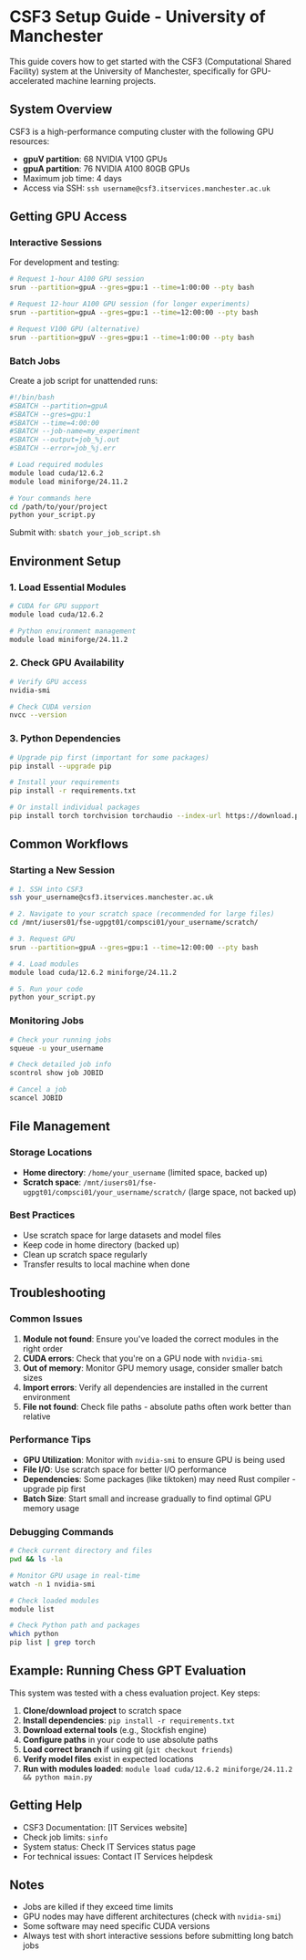 # CSF3 Setup Guide - University of Manchester

This guide covers how to get started with the CSF3 (Computational Shared Facility) system at the University of Manchester, specifically for GPU-accelerated machine learning projects.

## System Overview

CSF3 is a high-performance computing cluster with the following GPU resources:
- **gpuV partition**: 68 NVIDIA V100 GPUs
- **gpuA partition**: 76 NVIDIA A100 80GB GPUs
- Maximum job time: 4 days
- Access via SSH: `ssh username@csf3.itservices.manchester.ac.uk`

## Getting GPU Access

### Interactive Sessions

For development and testing:

```bash
# Request 1-hour A100 GPU session
srun --partition=gpuA --gres=gpu:1 --time=1:00:00 --pty bash

# Request 12-hour A100 GPU session (for longer experiments)
srun --partition=gpuA --gres=gpu:1 --time=12:00:00 --pty bash

# Request V100 GPU (alternative)
srun --partition=gpuV --gres=gpu:1 --time=1:00:00 --pty bash
```

### Batch Jobs

Create a job script for unattended runs:

```bash
#!/bin/bash
#SBATCH --partition=gpuA
#SBATCH --gres=gpu:1
#SBATCH --time=4:00:00
#SBATCH --job-name=my_experiment
#SBATCH --output=job_%j.out
#SBATCH --error=job_%j.err

# Load required modules
module load cuda/12.6.2
module load miniforge/24.11.2

# Your commands here
cd /path/to/your/project
python your_script.py
```

Submit with: `sbatch your_job_script.sh`

## Environment Setup

### 1. Load Essential Modules

```bash
# CUDA for GPU support
module load cuda/12.6.2

# Python environment management
module load miniforge/24.11.2
```

### 2. Check GPU Availability

```bash
# Verify GPU access
nvidia-smi

# Check CUDA version
nvcc --version
```

### 3. Python Dependencies

```bash
# Upgrade pip first (important for some packages)
pip install --upgrade pip

# Install your requirements
pip install -r requirements.txt

# Or install individual packages
pip install torch torchvision torchaudio --index-url https://download.pytorch.org/whl/cu121
```

## Common Workflows

### Starting a New Session

```bash
# 1. SSH into CSF3
ssh your_username@csf3.itservices.manchester.ac.uk

# 2. Navigate to your scratch space (recommended for large files)
cd /mnt/iusers01/fse-ugpgt01/compsci01/your_username/scratch/

# 3. Request GPU
srun --partition=gpuA --gres=gpu:1 --time=12:00:00 --pty bash

# 4. Load modules
module load cuda/12.6.2 miniforge/24.11.2

# 5. Run your code
python your_script.py
```

### Monitoring Jobs

```bash
# Check your running jobs
squeue -u your_username

# Check detailed job info
scontrol show job JOBID

# Cancel a job
scancel JOBID
```

## File Management

### Storage Locations

- **Home directory**: `/home/your_username` (limited space, backed up)
- **Scratch space**: `/mnt/iusers01/fse-ugpgt01/compsci01/your_username/scratch/` (large space, not backed up)

### Best Practices

- Use scratch space for large datasets and model files
- Keep code in home directory (backed up)
- Clean up scratch space regularly
- Transfer results to local machine when done

## Troubleshooting

### Common Issues

1. **Module not found**: Ensure you've loaded the correct modules in the right order
2. **CUDA errors**: Check that you're on a GPU node with `nvidia-smi`
3. **Out of memory**: Monitor GPU memory usage, consider smaller batch sizes
4. **Import errors**: Verify all dependencies are installed in the current environment
5. **File not found**: Check file paths - absolute paths often work better than relative

### Performance Tips

- **GPU Utilization**: Monitor with `nvidia-smi` to ensure GPU is being used
- **File I/O**: Use scratch space for better I/O performance
- **Dependencies**: Some packages (like tiktoken) may need Rust compiler - upgrade pip first
- **Batch Size**: Start small and increase gradually to find optimal GPU memory usage

### Debugging Commands

```bash
# Check current directory and files
pwd && ls -la

# Monitor GPU usage in real-time
watch -n 1 nvidia-smi

# Check loaded modules
module list

# Check Python path and packages
which python
pip list | grep torch
```

## Example: Running Chess GPT Evaluation

This system was tested with a chess evaluation project. Key steps:

1. **Clone/download project** to scratch space
2. **Install dependencies**: `pip install -r requirements.txt`
3. **Download external tools** (e.g., Stockfish engine)
4. **Configure paths** in your code to use absolute paths
5. **Load correct branch** if using git (`git checkout friends`)
6. **Verify model files** exist in expected locations
7. **Run with modules loaded**: `module load cuda/12.6.2 miniforge/24.11.2 && python main.py`

## Getting Help

- CSF3 Documentation: [IT Services website]
- Check job limits: `sinfo`
- System status: Check IT Services status page
- For technical issues: Contact IT Services helpdesk

## Notes

- Jobs are killed if they exceed time limits
- GPU nodes may have different architectures (check with `nvidia-smi`)
- Some software may need specific CUDA versions
- Always test with short interactive sessions before submitting long batch jobs 